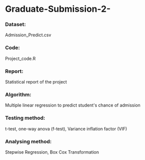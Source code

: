# Graduate-Submission-2-
### Dataset: 
Admission_Predict.csv 
### Code:
Project_code.R 
### Report: 
Statistical report of the project  
### Algorithm: 
Multiple linear regression to predict student's chance of admission
### Testing method: 
t-test, one-way anova (f-test), Variance inflation factor (VIF)
### Analysing method: 
Stepwise Regression, Box Cox Transformation
